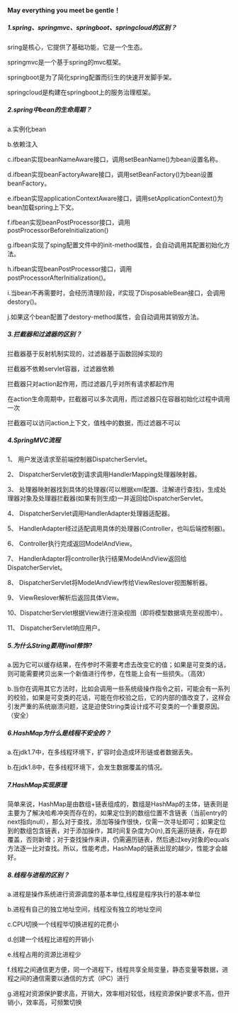 #### 								                                  May everything you meet be gentle！

##### 1.spring、springmvc、springboot、springcloud的区别？

sring是核心，它提供了基础功能，它是一个生态。

springmvc是一个基于spring的mvc框架。

springboot是为了简化spring配置而衍生的快速开发脚手架。

springcloud是构建在springboot上的服务治理框架。

##### 2.spring中bean的生命周期？

a.实例化bean

b.依赖注入

c.ifbean实现beanNameAware接口，调用setBeanName()为bean设置名称。

d.ifbean实现beanFactoryAware接口，调用setBeanFactory()为bean设置beanFactory。

e.ifbean实现applicationContextAware接口，调用setApplicationContext()为bean加载spring上下文。

f.ifbean实现beanPostProcessor接口，调用postProcessorBeforeInitialization()

g.ifbean实现了sping配置文件中的init-method属性，会自动调用其配置初始化方法。

h.ifbean实现beanPostProcessor接口，调用postProcessorAfterInitialization()。

i.当bean不再需要时，会经历清理阶段，if实现了DisposableBean接口，会调用destory()。

j.如果这个bean配置了destory-method属性，会自动调用其销毁方法。

##### 3.拦截器和过滤器的区别？

拦截器基于反射机制实现的，过滤器基于函数回掉实现的

拦截器不依赖servlet容器，过滤器依赖

拦截器只对action起作用，而过滤器几乎对所有请求都起作用

在action生命周期中，拦截器可以多次调用，而过滤器只在容器初始化过程中调用一次

拦截器可以访问action上下文，值栈中的数据，而过滤器不可以

##### 4.SpringMVC流程

1、 用户发送请求至前端控制器DispatcherServlet。

2、 DispatcherServlet收到请求调用HandlerMapping处理器映射器。

3、 处理器映射器找到具体的处理器(可以根据xml配置、注解进行查找)，生成处理器对象及处理器拦截器(如果有则生成)一并返回给DispatcherServlet。

4、 DispatcherServlet调用HandlerAdapter处理器适配器。

5、 HandlerAdapter经过适配调用具体的处理器(Controller，也叫后端控制器)。

6、 Controller执行完成返回ModelAndView。

7、 HandlerAdapter将controller执行结果ModelAndView返回给DispatcherServlet。

8、 DispatcherServlet将ModelAndView传给ViewReslover视图解析器。

9、 ViewReslover解析后返回具体View。

10、DispatcherServlet根据View进行渲染视图（即将模型数据填充至视图中）。

11、 DispatcherServlet响应用户。

##### 5.为什么String要用final修饰?

a.因为它可以缓存结果，在传参时不需要考虑去改变它的值；如果是可变类的话，则可能需要拷贝出来一个新值进行传参，在性能上会有一些损失。（高效）

b.当你在调用其它方法时，比如会调用一些系统级操作指令之前，可能会有一系列的校验，如果是可变类的花话，可能在你校验之后，它的内部的值改变了，这样会引发严重的系统崩溃问题，这是迫使String类设计成不可变类的一个重要原因。（安全）

##### 6.HashMap为什么是线程不安全的？

a.在jdk1.7中，在多线程环境下，扩容时会造成环形链或者数据丢失。

b.在jdk1.8中，在多线程环境下，会发生数据覆盖的情况。

##### 7.HashMap实现原理

简单来说，HashMap是由数组+链表组成的，数组是HashMap的主体，链表则是主要为了解决哈希冲突而存在的，如果定位到的数组位置不含链表（当前entry的next指向null），那么对于查找，添加等操作很快，仅需一次寻址即可；如果定位到的数组包含链表，对于添加操作，其时间复杂度为O(n),首先遍历链表，存在即覆盖，否则新增；对于查找操作来讲，仍需遍历链表，然后通过key对象的equals方法逐一比对查找。所以，性能考虑，HashMap的链表出现的越少，性能才会越好。

##### 8.线程与进程的区别？

a.进程是操作系统进行资源调度的基本单位,线程是程序执行的基本单位

b.进程有自己的独立地址空间，线程没有独立的地址空间

c.CPU切换一个线程毕切换进程的花费小

d.创建一个线程比进程的开销小

e.线程占用的资源比进程少

f.线程之间通信更方便，同一个进程下，线程共享全局变量，静态变量等数据，进程之间的通信需要以通信的方式（IPC）进行

g.进程对资源保护要求高，开销大，效率相对较低，线程资源保护要求不高，但开销小，效率高，可频繁切换

##### 

##### 

##### 



